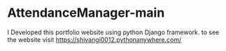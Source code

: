 # AttendanceManager-main
I Developed this portfolio website using python Django framework. to see the website visit https://shivangi0012.pythonanywhere.com/
